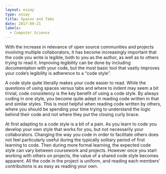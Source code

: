 ```yaml
---
layout: essay
type: essay
title: Spaces and Tabs
date: 2017-09-21
labels:
  - Computer Science
---
```


With the increase in relevance of open source communities and projects involving multiple collaborators, it has become increasingly important that the code you write is legible, both to you as the author, as well as to others trying to read it. Improving legibility can be done by including documentation with your code, but the most basic tool that vastly improves your code’s legibility is adherence to a “code style”.

A code style quite literally makes your code easier to read. While the questions of using spaces versus tabs and where to indent may seem a bit trivial, code consistency is the key benefit of using a code style. By always coding in one style, you become quite adept in reading code written in that and similar styles. This is most helpful when reading code written by others, where you should be spending your time trying to understand the logic behind their code and not where they put the closing curly brace.

At first adapting to a code style is a bit of a pain. As you learn to code you develop your own style that works for you, but not necessarily your collaborators. Changing the way you code in order to facilitate others does not feel particularly useful during the typically solitary period of first learning to code. Then during more formal learning, the expected code style can vary between coursework and projects. However once you start working with others on projects, the value of a shared code style becomes apparent. All the code in the project is uniform, and reading each members’ contributions is as easy as reading your own.
